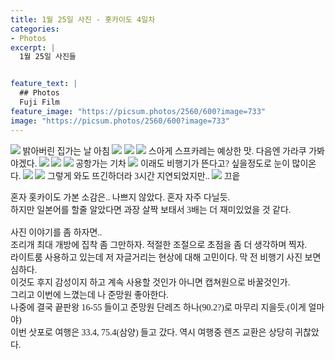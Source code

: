 ```yaml
---
title: 1월 25일 사진 - 홋카이도 4일차
categories:
- Photos
excerpt: |
  1월 25일 사진들


feature_text: |
  ## Photos
  Fuji Film
feature_image: "https://picsum.photos/2560/600?image=733"
image: "https://picsum.photos/2560/600?image=733"
---
```

<style type="text/css"> 
@font-face {
    font-family: 'GmarketSansMedium';
    src: url('https://cdn.jsdelivr.net/gh/projectnoonnu/noonfonts_2001@1.1/GmarketSansMedium.woff') format('woff');
    font-weight: normal;
    font-style: normal;
}
body{
font-family: 'GmarketSansMedium';
}
</style>
<img src = "https://smu-capstone-bucket1.s3.ap-northeast-2.amazonaws.com/blog_images_1/1%3A26%3A4/DSCF4269.jpg">
밝아버린 집가는 날 아침

<img src = "https://smu-capstone-bucket1.s3.ap-northeast-2.amazonaws.com/blog_images_1/1%3A26%3A4/DSCF4272.jpg">

<img src = "https://smu-capstone-bucket1.s3.ap-northeast-2.amazonaws.com/blog_images_1/1%3A26%3A4/DSCF4274.jpg">

<img src = "https://smu-capstone-bucket1.s3.ap-northeast-2.amazonaws.com/blog_images_1/1%3A26%3A4/DSCF4283.jpg">
스아게 스프카레는 예상한 맛. 다음엔 가라쿠 가봐야겠다.

<img src = "https://smu-capstone-bucket1.s3.ap-northeast-2.amazonaws.com/blog_images_1/1%3A26%3A4/DSCF4301.jpg">

<img src = "https://smu-capstone-bucket1.s3.ap-northeast-2.amazonaws.com/blog_images_1/1%3A26%3A4/DSCF4306.jpg">

<img src = "https://smu-capstone-bucket1.s3.ap-northeast-2.amazonaws.com/blog_images_1/1%3A26%3A4/DSCF4308.jpg">
공항가는 기차

<img src = "https://smu-capstone-bucket1.s3.ap-northeast-2.amazonaws.com/blog_images_1/1%3A26%3A4/DSCF4342.jpg">
이래도 비행기가 뜬다고? 싶을정도로 눈이 많이온다.

<img src = "https://smu-capstone-bucket1.s3.ap-northeast-2.amazonaws.com/blog_images_1/1%3A26%3A4/DSCF4371.jpg">

<img src = "https://smu-capstone-bucket1.s3.ap-northeast-2.amazonaws.com/blog_images_1/1%3A26%3A4/DSCF4387.jpg">
그렇게 와도 뜨긴하더라 3시간 지연되었지만..

<img src = "https://smu-capstone-bucket1.s3.ap-northeast-2.amazonaws.com/blog_images_1/1%3A26%3A4/DSCF4408.jpg">
끄읕



혼자 홋카이도 가본 소감은.. 나쁘지 않았다. 혼자 자주 다닐듯. <br/>
하지만 일본어를 할줄 알았다면 과장 살짝 보태서 3배는 더 재미있었을 것 같다.<br/><br/>
사진 이야기를 좀 하자면..<br/>
조리개 최대 개방에 집착 좀 그만하자. 적절한 조절으로 초점을 좀 더 생각하며 찍자.<br/>
라이트룸 사용하고 있는데 저 자글거리는 현상에 대해 고민이다. 막 전 비행기 사진 보면 심하다.<br/>
이것도 후지 감성이지 하고 계속 사용할 것인가 아니면 캡쳐원으로 바꿀것인가.<br/>
그리고 이번에 느꼈는데 나 준망원 좋아한다.<br/>
나중에 결국 끝판왕 16-55 들이고 준망원 단레즈 하나(90.2?)로 마무리 지을듯.(이게 얼마야)<br/>
이번 삿포로 여행은 33.4, 75.4(삼양) 들고 갔다. 역시 여행중 렌즈 교환은 상당히 귀찮았다.<br/>
